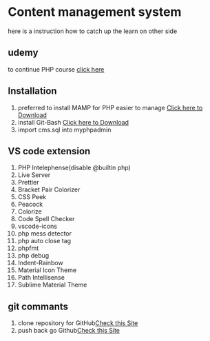 # Content management system

  here is a instruction how to catch up the learn on other side


## udemy 
  to continue PHP course [click here](https://www.udemy.com/course/php-for-complete-beginners-includes-msql-object-oriented/learn/lecture/2509356?components=add_to_cart%2Cavailable_coupons%2Cbuy_button%2Cbuy_for_team%2Ccacheable_buy_button%2Ccacheable_deal_badge%2Ccacheable_discount_expiration%2Ccacheable_price_text%2Ccacheable_purchase_text%2Ccurated_for_ufb_notice_context%2Cdeal_badge%2Cdiscount_expiration%2Cgift_this_course%2Cincentives%2Cinstructor_links%2Clifetime_access_context%2Cmoney_back_guarantee%2Cprice_text%2Cpurchase_tabs_context%2Cpurchase%2Crecommendation%2Credeem_coupon%2Csidebar_container%2Cpurchase_body_container#questions)

  

## Installation

  1. preferred to install MAMP for PHP easier to manage [Click here to Download](https://mamp.info/en/downloads/)
  2. install Git-Bash [Click here to Download](https://www.becomingads.com/o/gitbash)
  3. import cms.sql into myphpadmin
   
## VS code extension
  1. PHP Intelephense(disable @builtin php)
  2.  Live Server
  3.  Prettier
  4.  Bracket Pair Colorizer
  5.  CSS Peek
  6.  Peacock
  7.  Colorize
  8.  Code Spell Checker
  9.  vscode-icons
  10. php mess detector
  11. php auto close tag
  12. phpfmt
  13. php debug
  14. Indent-Rainbow
  15. Material Icon Theme
  16. Path Intellisense
  17. Sublime Material Theme
   
## git commants
  1. clone repository for GitHub[Check this Site](https://docs.github.com/en/repositories/creating-and-managing-repositories/cloning-a-repository)
  2. push back go Github[Check this Site](https://digitalthoughtdisruption.com/2020/09/09/clone-repository-push-changes-using-git-bash/)
